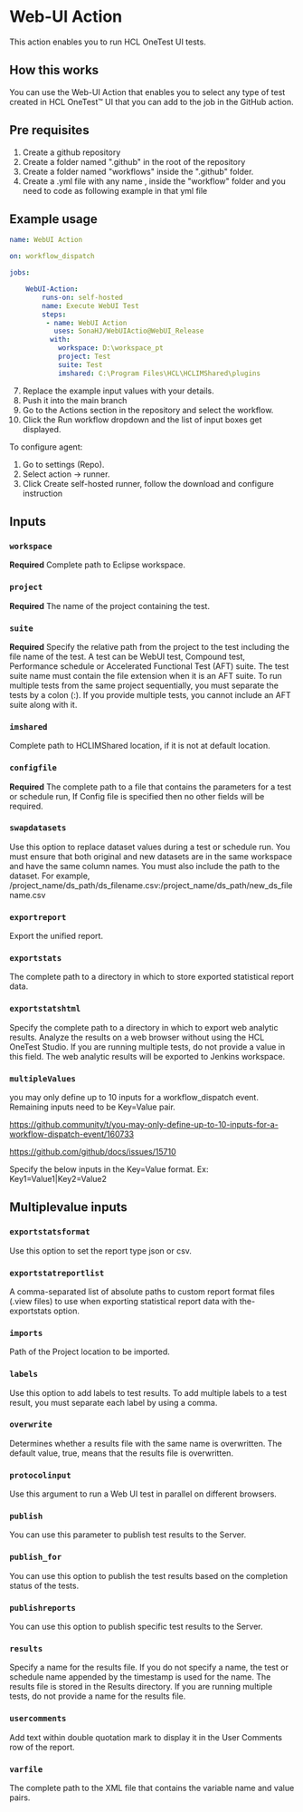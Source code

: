 # Web-UI Action

This action enables you to run HCL OneTest UI tests.

## How this works

You can use the Web-UI Action that enables you to select any type of test created in HCL OneTest™ UI that you can add to the job in the GitHub action.

## Pre requisites

1. Create a github repository
2. Create a folder named ".github" in the root of the repository
3. Create a folder named "workflows" inside the ".github" folder.
5. Create a .yml file with any name , inside the "workflow" folder and you need to code as following example in that yml file
## Example usage

```yaml
name: WebUI Action

on: workflow_dispatch

jobs:

    WebUI-Action:
        runs-on: self-hosted
        name: Execute WebUI Test
        steps:
         - name: WebUI Action
           uses: SonaHJ/WebUIActio@WebUI_Release
          with:
            workspace: D:\workspace_pt
            project: Test
            suite: Test
            imshared: C:\Program Files\HCL\HCLIMShared\plugins
```
7. Replace the example input values with your details.
8. Push it into the main branch
9. Go to the Actions section in the repository and select the workflow.
10. Click the Run workflow dropdown and the list of input boxes get displayed.

To configure agent:
1. Go to settings (Repo).
2. Select action -> runner.
3. Click Create self-hosted runner, follow the download and configure instruction

## Inputs

### `workspace`

**Required** Complete path to Eclipse workspace.

### `project`

**Required** The name of the project containing the test.	

### `suite`

**Required** Specify the relative path from the project to the test including the file name of the test. A test can be WebUI test, Compound test, Performance schedule or Accelerated Functional Test (AFT) suite. The test suite name must contain the file extension when it is an AFT suite. To run multiple tests from the same project sequentially, you must separate the tests by a colon (:). If you provide multiple tests, you cannot include an AFT suite along with it.

### `imshared`

Complete path to HCLIMShared location, if it is not at default location.

### `configfile`

**Required** The complete path to a file that contains the parameters for a test or schedule run, If Config file is specified then no other fields will be required.

### `swapdatasets`

Use this option to replace dataset values during a test or schedule run. You must ensure that both original and new datasets are in the same workspace and have the same column names. You must also include the path to the dataset. For example, /project_name/ds_path/ds_filename.csv:/project_name/ds_path/new_ds_filename.csv

### `exportreport`

Export the unified report.

### `exportstats`

The complete path to a directory in which to store exported statistical report data.

### `exportstatshtml`

Specify the complete path to a directory in which to export web analytic results. Analyze the results on a web browser without using the HCL OneTest Studio. If you are running multiple tests, do not provide a value in this field. The web analytic results will be exported to Jenkins workspace.

### `multipleValues`

you may only define up to 10 inputs for a workflow_dispatch event. Remaining inputs need to be Key=Value pair.

https://github.community/t/you-may-only-define-up-to-10-inputs-for-a-workflow-dispatch-event/160733

https://github.com/github/docs/issues/15710

Specify the below inputs in the Key=Value format.
Ex: Key1=Value1|Key2=Value2

## Multiplevalue inputs

### `exportstatsformat`
Use this option to set the report type json or csv.

### `exportstatreportlist`
A comma-separated list of absolute paths to custom report format files (.view files) to use when exporting statistical report data with the-exportstats option.

### `imports`
Path of the Project location to be imported.

### `labels`
Use this option to add labels to test results. To add multiple labels to a test result, you must separate each label by using a comma.

### `overwrite`
Determines whether a results file with the same name is overwritten. The default value, true, means that the results file is overwritten.

### `protocolinput`
Use this argument to run a Web UI test in parallel on different browsers.

### `publish`
You can use this parameter to publish test results to the Server.

### `publish_for`
You can use this option to publish the test results based on the completion status of the tests.

### `publishreports`
You can use this option to publish specific test results to the Server.

### `results`
Specify a name for the results file. If you do not specify a name, the test or schedule name appended by the timestamp is used for the name. The results file is stored in the Results directory. If you are running multiple tests, do not provide a name for the results file.

### `usercomments`
Add text within double quotation mark to display it in the User Comments row of the report.

### `varfile`
The complete path to the XML file that contains the variable name and value pairs.

